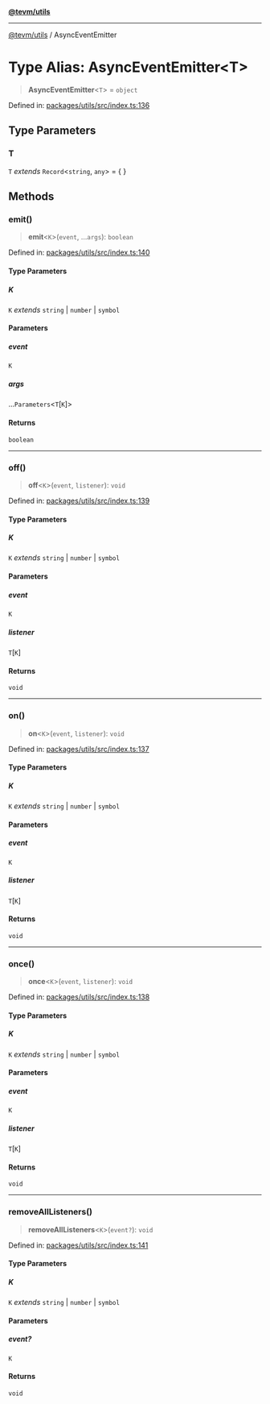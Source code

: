 [**@tevm/utils**](../README.md)

***

[@tevm/utils](../globals.md) / AsyncEventEmitter

# Type Alias: AsyncEventEmitter\<T\>

> **AsyncEventEmitter**\<`T`\> = `object`

Defined in: [packages/utils/src/index.ts:136](https://github.com/evmts/tevm-monorepo/blob/main/packages/utils/src/index.ts#L136)

## Type Parameters

### T

`T` *extends* `Record`\<`string`, `any`\> = \{ \}

## Methods

### emit()

> **emit**\<`K`\>(`event`, ...`args`): `boolean`

Defined in: [packages/utils/src/index.ts:140](https://github.com/evmts/tevm-monorepo/blob/main/packages/utils/src/index.ts#L140)

#### Type Parameters

##### K

`K` *extends* `string` \| `number` \| `symbol`

#### Parameters

##### event

`K`

##### args

...`Parameters`\<`T`\[`K`\]\>

#### Returns

`boolean`

***

### off()

> **off**\<`K`\>(`event`, `listener`): `void`

Defined in: [packages/utils/src/index.ts:139](https://github.com/evmts/tevm-monorepo/blob/main/packages/utils/src/index.ts#L139)

#### Type Parameters

##### K

`K` *extends* `string` \| `number` \| `symbol`

#### Parameters

##### event

`K`

##### listener

`T`\[`K`\]

#### Returns

`void`

***

### on()

> **on**\<`K`\>(`event`, `listener`): `void`

Defined in: [packages/utils/src/index.ts:137](https://github.com/evmts/tevm-monorepo/blob/main/packages/utils/src/index.ts#L137)

#### Type Parameters

##### K

`K` *extends* `string` \| `number` \| `symbol`

#### Parameters

##### event

`K`

##### listener

`T`\[`K`\]

#### Returns

`void`

***

### once()

> **once**\<`K`\>(`event`, `listener`): `void`

Defined in: [packages/utils/src/index.ts:138](https://github.com/evmts/tevm-monorepo/blob/main/packages/utils/src/index.ts#L138)

#### Type Parameters

##### K

`K` *extends* `string` \| `number` \| `symbol`

#### Parameters

##### event

`K`

##### listener

`T`\[`K`\]

#### Returns

`void`

***

### removeAllListeners()

> **removeAllListeners**\<`K`\>(`event?`): `void`

Defined in: [packages/utils/src/index.ts:141](https://github.com/evmts/tevm-monorepo/blob/main/packages/utils/src/index.ts#L141)

#### Type Parameters

##### K

`K` *extends* `string` \| `number` \| `symbol`

#### Parameters

##### event?

`K`

#### Returns

`void`
